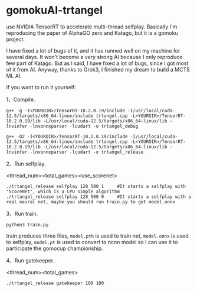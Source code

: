 # gomokuAI-trtangel
use NVIDIA TensorRT to accelerate multi-thread selfplay. Basically I'm reproducing the paper of AlphaGO zero and Katago, but it is a gomoku project.


I have fixed a lot of bugs of it, and it has runned well on my machine for several days. It won't become a very strong AI because I only reproduce few part of Katago. But as I said, I have fixed a lot of bugs, since I got most of it from AI. Anyway, thanks to Grok3, I finished my dream to build a MCTS ML AI.

If you want to run it yourself:

1、Compile.
```
g++ -g -I<YOURDIR>/TensorRT-10.2.0.19/include -I/usr/local/cuda-12.5/targets/x86_64-linux/include trtangel.cpp -L<YOURDIR>/TensorRT-10.2.0.19/lib -L/usr/local/cuda-12.5/targets/x86_64-linux/lib -lnvinfer -lnvonnxparser -lcudart -o trtangel_debug

g++ -O2 -I<YOURDIR>/TensorRT-10.2.0.19/include -I/usr/local/cuda-12.5/targets/x86_64-linux/include trtangel.cpp -L<YOURDIR>/TensorRT-10.2.0.19/lib -L/usr/local/cuda-12.5/targets/x86_64-linux/lib -lnvinfer -lnvonnxparser -lcudart -o trtangel_release
```
2、Run selfplay.

<thread_num><total_games><use_scorenet>
```
./trtangel_release selfplay 128 500 1     #It starts a selfplay with "ScoreNet", which is a CPU simple algorithm
./trtangel_release selfplay 128 500 0     #It starts a selfplay with a real neural net, maybe you should run train.py to get model.onnx
```
3、Run train.

```
python3 train.py
```

train produces three files, `model.pth` is used to train net, `model.onnx` is used to selfplay, `model.pt` is used to convert to ncnn model so I can use it to participate the gomocup championship.

4、Run gatekeeper.

<thread_num><total_games>
```
./trtangel_release gatekeeper 100 100
```

